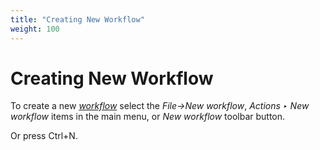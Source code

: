 ```yaml
---
title: "Creating New Workflow"
weight: 100
---
```



# Creating New Workflow

To create a new [_workflow_](../introduction/workflow-elements-and-connections) select the _File->New workflow_, _Actions ‣ New workflow_ items in the main menu, or _New workflow_ toolbar button.

Or press Ctrl+N.
